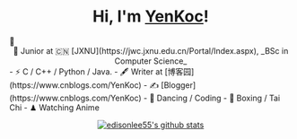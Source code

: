 <h1 align="center">Hi, I'm <a href="https://www.cnblogs.com/YenKoc/">YenKoc</a>!</h1> 👋
<center>🍻 Junior at 🇨🇳 [JXNU](https://jwc.jxnu.edu.cn/Portal/Index.aspx), _BSc in Computer Science_</center>
- ⚡ C / C++ / Python / Java.
- 🖋 Writer at [博客园](https://www.cnblogs.com/YenKoc)
- ✍️ [Blogger](https://www.cnblogs.com/YenKoc)
- 🏃 Dancing / Coding
- 🥋 Boxing / Tai Chi
- ♟ Watching Anime 


<p align="center">
  <a href="https://github.com/edisonlee55"><img src="https://github-readme-stats.vercel.app/api?username=edisonlee55&hide_border=true&show_icons=true" alt="edisonlee55's github stats"></a>
</p>
